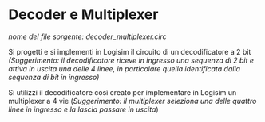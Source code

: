 # Decoder e Multiplexer 

*nome del file sorgente: decoder_multiplexer.circ*

Si progetti e si implementi in Logisim il circuito di un decodificatore a 2 bit *(Suggerimento: il decodificatore riceve in ingresso una sequenza di 2 bit e attiva in uscita una delle 4 linee, in particolare quella identificata dalla sequenza di bit in ingresso)*

Si utilizzi il decodificatore così creato per implementare in Logisim un multiplexer a 4 vie (*Suggerimento: il multiplexer seleziona una delle quattro linee in ingresso e la lascia passare in uscita*)
